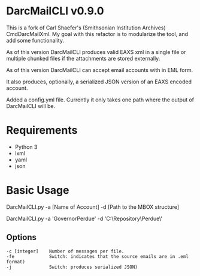 # DarcMailCLI v0.9.0
This is a fork of Carl Shaefer's (Smithsonian Institution Archives) 
CmdDarcMailXml.  My goal with this refactor is to modularize the
tool, and add some functionality.

As of this version DarcMailCLI produces valid EAXS xml in a single 
file or multiple chunked files if the attachments are stored externally.

As of this version DarcMailCLI can accept email accounts with in EML
form.

It also produces, optionally, a serialized JSON version of an EAXS
encoded account.

Added a config.yml file.  Currently it only takes one path where the
output of DarcMailCLI will be.

# Requirements
* Python 3
* lxml
* yaml
* json

# Basic Usage
DarcMailCLI.py -a [Name of Account] -d [Path to the MBOX structure] 
                
DarcMailCLI.py -a 'GovernorPerdue' -d 'C:\\Repository\\Perdue\\'

## Options
    -c [integer]    Number of messages per file.
    -fe             Switch: indicates that the source emails are in .eml format)
    -j              Switch: produces serialized JSON)

